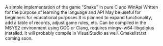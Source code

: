 A simple implementation of the game "Snake" in pure C and WinApi
Written for the purpose of learning the language and API
May be useful for beginners for educational purposes
It is planned to expand functionality, add a table of records, adjust game rules, etc.
Can be compiled in the MSYS2 environment using GCC or Clang, requires mingw-w64-libgdiplus installed.
It will probably compile in VisualStudio as well.
Cmakelist.txt coming soon.
